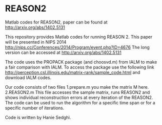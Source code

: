 REASON2
=======

Matlab codes for REASON2, paper can be found at http://arxiv.org/abs/1402.5131


This repository provides Matlab codes for running REASON 2. This paper will be presented in NIPS 2014 http://nips.cc/Conferences/2014/Program/event.php?ID=4676
The long version can be accessed at
http://arxiv.org/abs/1402.5131

The code uses the PROPACK package (and choosvd.m)  from IALM to make a fair comparison with IALM. To access the package use the following link
http://perception.csl.illinois.edu/matrix-rank/sample_code.html
and download IALM codes.

Our code consists of two files
1.prepare.m 
you make the matrix M here. 
2.REASON2.m 
This file accesses the sample matrix, runs REASON2 and shows individual reconstruction errors at every iteration of the REASON2. The code can be used to run the algorithm for a specific time span or for a specific number of iterations.

Code is written by Hanie Sedghi. 


